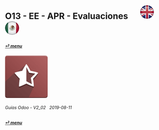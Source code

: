 # O13 - EE - APR - Evaluaciones &nbsp;&nbsp;&nbsp;&nbsp; [![en-uk](/doc/img/flg/en-uk-flg-btn-sml.png)](/en-uk/o13/ee/apr/en-uk-o13-ee-apr-appraisal-guides.md) [ ![es-mx](/doc/img/flg/es-mx-flg-btn-sml.png)](/es-mx/o13/ee/apr/es-mx-o13-ee-apr-appraisal-guides.md)
#### [_&#x23CE; menu_](/es-mx/o13/ee/es-mx-o13-ee-guides-menu.md "Regresar al menúu de EE")  
### ![apr](/doc/img/hr_appraisal.png)
	
###### Guías Odoo - V2_02 &nbsp; 2019-08-11  
**[_&#x23CE; menu_](/es-mx/o13/ee/es-mx-o13-ee-guides-menu.md)**  
